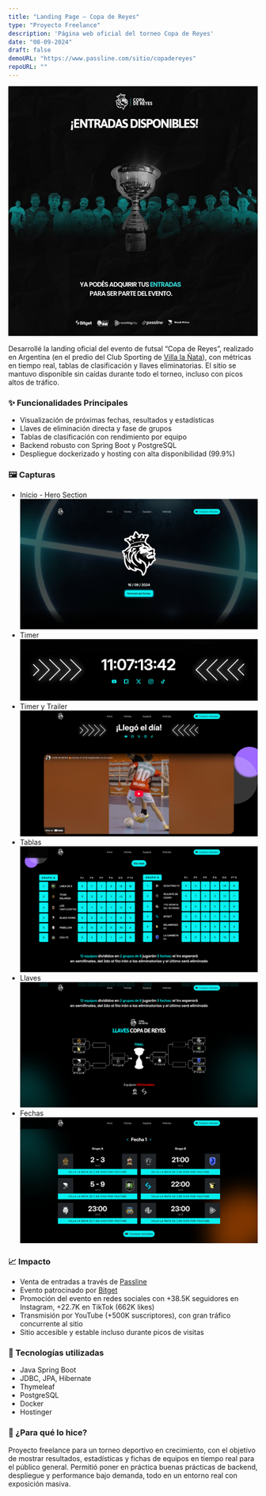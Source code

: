 ```yaml
---
title: "Landing Page – Copa de Reyes"
type: "Proyecto Freelance"
description: 'Página web oficial del torneo Copa de Reyes'
date: "08-09-2024"
draft: false
demoURL: "https://www.passline.com/sitio/copadereyes"
repoURL: ""
---
```


![Copa de Reyes Flyer](flyer.jpg)

Desarrollé la landing oficial del evento de futsal “Copa de Reyes”, realizado en Argentina (en el predio del Club Sporting de [Villa la Ñata](https://maps.app.goo.gl/js1qhixJ8tHA1qt59)), con métricas en tiempo real, tablas de clasificación y llaves eliminatorias. El sitio se mantuvo disponible sin caídas durante todo el torneo, incluso con picos altos de tráfico.

### ✨ Funcionalidades Principales

- Visualización de próximas fechas, resultados y estadísticas
- Llaves de eliminación directa y fase de grupos
- Tablas de clasificación con rendimiento por equipo
- Backend robusto con Spring Boot y PostgreSQL
- Despliegue dockerizado y hosting con alta disponibilidad (99.9%)

### 🖼️ Capturas

- Inicio - Hero Section
![Captura de Pantalla - Inicio - Hero Section](image.png)
- Timer
![Captura de Pantalla - Inicio - Timer](image-7.png)
- Timer y Trailer
![Captura de Pantalla - Inicio - Timer y Trailer](image-2.png)
- Tablas 
![Captura de Pantalla - Inicio - Tablas](image-3.png)
- Llaves
![Captura de Pantalla - Inicio - Llaves](image-4.png)
- Fechas
![Captura de Pantalla - Fechas](image-1.png)

### 📈 Impacto

- Venta de entradas a través de [Passline](https://web.archive.org/web/20240910012912/https://www.passline.com/sitio/copadereyes)
- Evento patrocinado por [Bitget](https://www.bitget.com/es/)
- Promoción del evento en redes sociales con +38.5K seguidores en Instagram, +22.7K en TikTok (662K likes)
- Transmisión por YouTube (+500K suscriptores), con gran tráfico concurrente al sitio
- Sitio accesible y estable incluso durante picos de visitas

### 🚀 Tecnologías utilizadas

- Java Spring Boot
- JDBC, JPA, Hibernate
- Thymeleaf
- PostgreSQL
- Docker
- Hostinger

### 📌 ¿Para qué lo hice?

Proyecto freelance para un torneo deportivo en crecimiento, con el objetivo de mostrar resultados, estadísticas y fichas de equipos en tiempo real para el público general. Permitió poner en práctica buenas prácticas de backend, despliegue y performance bajo demanda, todo en un entorno real con exposición masiva.